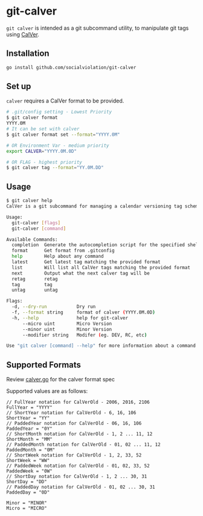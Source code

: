 # git-calver

`git calver` is intended as a git subcommand utility, to manipulate git tags using [CalVer](https://calver.org/).

## Installation

```bash
go install github.com/socialviolation/git-calver
```

## Set up

`calver` requires a CalVer format to be provided.
```bash
# .git/config setting - Lowest Priority
$ git calver format
YYYY.0M
# It can be set with calver
$ git calver format set --format="YYYY.0M"

# OR Environment Var - medium priority
export CALVER="YYYY.0M.0D"

# OR FLAG - highest priority
$ git calver tag --format="YY.0M.DD"
```

## Usage
```bash
$ git calver help
CalVer is a git subcommand for managing a calendar versioning tag scheme.

Usage:
  git-calver [flags]
  git-calver [command]

Available Commands:
  completion  Generate the autocompletion script for the specified shell
  format      Get format from .gitconfig
  help        Help about any command
  latest      Get latest tag matching the provided format
  list        Will list all CalVer tags matching the provided format
  next        Output what the next calver tag will be
  retag       retag
  tag         tag
  untag       untag

Flags:
  -d, --dry-run           Dry run
  -f, --format string     format of calver (YYYY.0M.0D)
  -h, --help              help for git-calver
      --micro uint        Micro Version
      --minor uint        Minor Version
      --modifier string   Modifer (eg. DEV, RC, etc)

Use "git calver [command] --help" for more information about a command.
```


## Supported Formats

Review [calver.go](./ver/calver.go) for the calver format spec

Supported values are as follows:
```text
// FullYear notation for CalVerOld - 2006, 2016, 2106
FullYear = "YYYY"
// ShortYear notation for CalVerOld - 6, 16, 106
ShortYear = "YY"
// PaddedYear notation for CalVerOld - 06, 16, 106
PaddedYear = "0Y"
// ShortMonth notation for CalVerOld - 1, 2 ... 11, 12
ShortMonth = "MM"
// PaddedMonth notation for CalVerOld - 01, 02 ... 11, 12
PaddedMonth = "0M"
// ShortWeek notation for CalVerOld - 1, 2, 33, 52
ShortWeek = "WW"
// PaddedWeek notation for CalVerOld - 01, 02, 33, 52
PaddedWeek = "0W"
// ShortDay notation for CalVerOld - 1, 2 ... 30, 31
ShortDay = "DD"
// PaddedDay notation for CalVerOld - 01, 02 ... 30, 31
PaddedDay = "0D"

Minor = "MINOR"
Micro = "MICRO"
```
